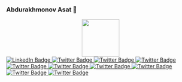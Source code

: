 ### Abdurakhmonov Asat 👋
<div id="header" align="center">
  <img src="https://media.giphy.com/media/M9gbBd9nbDrOTu1Mqx/giphy.gif" width="100"/>
</div>


<div id="badges">
  <a href="your-linkedin-URL">
    <img src="https://img.shields.io/badge/LinkedIn-blue?style=for-the-badge&logo=linkedin&logoColor=white" alt="LinkedIn Badge"/>
  </a>

  <a href="your-twitter-URL">
    <img src="https://img.shields.io/badge/Github-black?style=for-the-badge&logo=github&logoColor=white" alt="Twitter Badge"/>
  </a>
    <a href="your-twitter-URL">
    <img src="https://img.shields.io/badge/Python-black?style=for-the-badge&logo=python&logoColor=white" alt="Twitter Badge"/>
  </a>
    </a>
    <a href="your-twitter-URL">
    <img src="https://img.shields.io/badge/Django-black?style=for-the-badge&logo=django&logoColor=white" alt="Twitter Badge"/>
  </a>
    </a>
    <a href="your-twitter-URL">
    <img src="https://img.shields.io/badge/Linux-black?style=for-the-badge&logo=fedora&logoColor=white" alt="Twitter Badge"/>
  </a>
      <a href="your-twitter-URL">
    <img src="https://img.shields.io/badge/JavaScript-black?style=for-the-badge&logo=javascript&logoColor=white" alt="Twitter Badge"/>
  </a>
        <a href="your-twitter-URL">
    <img src="https://img.shields.io/badge/RestAPI-black?style=for-the-badge&logo=restapi&logoColor=white" alt="Twitter Badge"/>
  </a>
          <a href="your-twitter-URL">
    <img src="https://img.shields.io/badge/HTML-black?style=for-the-badge&logo=html5&logoColor=white" alt="Twitter Badge"/>
  </a>
          <a href="your-twitter-URL">
    <img src="https://img.shields.io/badge/CSS-black?style=for-the-badge&logo=css3&logoColor=white" alt="Twitter Badge"/>
  </a>
          <a href="your-twitter-URL">
    <img src="https://img.shields.io/badge/Go-blue?style=for-the-badge&logo=go&logoColor=white" alt="Twitter Badge"/>
  </a>
</div>
